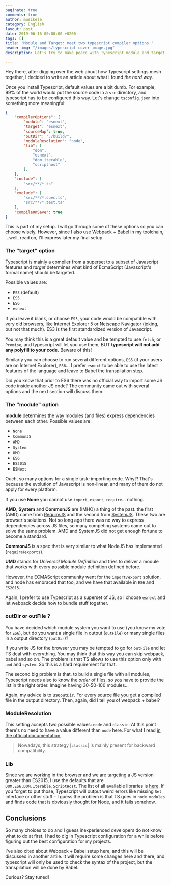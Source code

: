 ```yaml
---
paginate: true
comments: true
author: musikele
category: English
layout: post
date: 2019-06-16 00:00:00 +0200
tags: []
title: 'Module and Target: meet two typescript compiler options '
header-img: "/images/typescript-cover-image.jpg"
description: Let's try to make peace with Typescript module and target options.

---
```

Hey there, after digging over the web about how Typescript settings mesh together, I decided to write an article about what I found _the hard way_.

Once you install Typescript, default values are a bit dumb. For example, 99% of the world would put the source code in a `src` directory, and typescript has to be configured this way. Let's change `tsconfig.json` into something more meaningful:

```json
{
    "compilerOptions": {
        "module": "esnext",
        "target": "esnext",
        "sourceMap": true,
        "outDir": "./build/",
        "moduleResolution": "node",
        "lib": [
            "dom",
            "esnext",
            "dom.iterable",
            "scripthost"
        ],
    },
    "include": [
        "src/**/*.ts"
    ],
    "exclude": [
        "src/**/*.spec.ts",
        "src/**/*.test.ts"
    ],
    "compileOnSave": true
}
```

This is part of my setup. I will go through some of these options so you can choose wisely. However, since I also use Webpack + Babel in my toolchain, ...well, read on, I'll express later my final setup. 

### The "target" option 

Typescript is mainly a compiler from a superset to a subset of Javascript features and  _target_ determines what kind of EcmaScript (Javascript's formal name) should be targeted. 

Possible values are: 

* `ES3` (default) 
* `ES5`
* `ES6`
* `esnext`

If you leave it blank, or choose `ES3`, your code would be compatible with very old browsers, like Internet Explorer 5 or Netscape Navigator (joking, but not that much). ES3 is the first standardized version of Javascript. 

You may think this is a great default value and be tempted to use `fetch`, or `Promise`, and typescript will let you use them, BUT **typescript will not add any polyfill to your code.** Beware of this! 

Similarly you can choose to run several different options, `ES5` (if your users are on Internet Explorer),  `ES6`... I prefer `esnext` to be able to use the latest features of the language and leave to Babel the transpilation step. 

Did you know that prior to ES6 there was no official way to import some JS code inside another JS code? The community came out with several options and the next section will discuss them. 

### The "module" option 

**module** determines the way modules (and files) express dependencies between each other. Possible values are:

*  `None`
* `CommonJS`
* `AMD`
* `System`
* `UMD`
* `ES6`
* `ES2015`
* `ESNext`

Ouch, so many options for a single task: importing code. Why?! That's because the evolution of Javascript is non-linear,  and many of them do not apply for every platform.

 If you use **None** you cannot use `import`, `export`, `require`... nothing.  

**AMD**, **System** and **CommonJS** are (IMHO) a thing of the past.  the first (AMD) came from [RequireJS](https://requirejs.org/docs/whyamd.html "RequireJS") and the second from [SystemJS](https://github.com/systemjs/systemjs "SystemJS"). These two are browser's solutions. Not so long ago there was no way to express dependencies across JS files, so many competing systems came out to solve the same problem. AMD and SystemJS did not get enough fortune to become a standard. 

**CommonJS** is a spec that is very similar to what NodeJS has implemented (`require`/`exports`). 

**UMD** stands for _Universal Module Definition_ and tries to deliver a module that works with every possible module definition defined before. 

However, the ECMAScript community went for the `import/export` solution, and node has embraced that too, and we have that available in  `ES6` and `ES2015`.

Again, I prefer to use Typescript as a superset of JS, so I choose `esnext` and let webpack decide how to bundle stuff together.

### outDir or outFile ? 

You have decided which module system you want to use (you know  my vote for `ES6`), but do you want a single file in output (`outFile`) or many single files in a output directory (`outDir`)? 

If you write JS for the browser you may be tempted to go for `outFile` and let TS deal with everything. You may think that this way you can skip webpack, babel and so on. The problem is that TS allows to use this option only with `amd` and `system`. So this is a hard requirement for that. 

The second big problem is that, to build a single file with all modules, Typescript needs also to know the _order_ of files, so _you_ have to provide the list in the right order. Imagine having 30-50-100 modules... 

Again, my advice is to use`outDir`. For every source file you get a compiled file in the output directory. Then, again, did I tell you of webpack + babel? 

### ModuleResolution 

This setting accepts two possible values: `node` and `classic`. At this point there's no need to have a value different than `node` here. For what I read [in the official documentation](https://www.typescriptlang.org/docs/handbook/module-resolution.html), 

> Nowadays, this strategy \[`classic`\] is mainly present for backward compatibility.

### Lib 

Since we are working in the browser and we are targeting a JS version greater than ES2015, I use the defaults that are `DOM,ES6,DOM.Iterable,ScriptHost`. The list of all available libraries is [here](https://www.typescriptlang.org/docs/handbook/compiler-options.html). If you forget to put those, Typescript will output weird errors like missing `Set` interface or other stuff - I guess the problem is that TS goes in `node_modules` and finds code that is obviously thought for Node, and it fails somehow.  

## Conclusions 

So many choices to do and I guess inexperienced developers do not know what to do at first. I had to dig in Typescript configuration for a while before figuring out the best configuration for my projects. 

I've also cited about Webpack + Babel setup here, and this will be discussed in another artile. It will require some changes here and there, and typescript will only be used to check the syntax of the project, but the transpilation will be done by Babel. 

Curious? Stay tuned! 